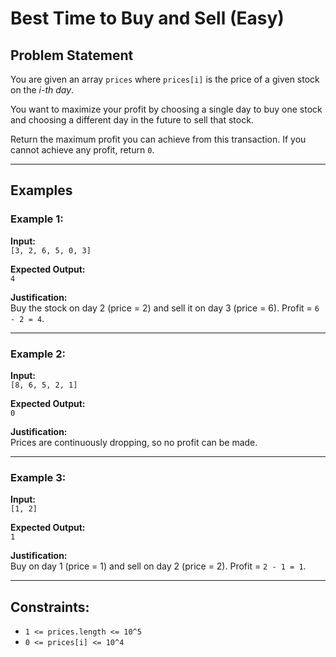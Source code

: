 # Best Time to Buy and Sell (Easy)

## Problem Statement

You are given an array `prices` where `prices[i]` is the price of a given stock on the _i-th day_.

You want to maximize your profit by choosing a single day to buy one stock and choosing a different day in the future to sell that stock.

Return the maximum profit you can achieve from this transaction. If you cannot achieve any profit, return `0`.

---

## Examples

### Example 1:

**Input:**  
`[3, 2, 6, 5, 0, 3]`

**Expected Output:**  
`4`

**Justification:**  
Buy the stock on day 2 (price = 2) and sell it on day 3 (price = 6). Profit = `6 - 2 = 4`.

---

### Example 2:

**Input:**  
`[8, 6, 5, 2, 1]`

**Expected Output:**  
`0`

**Justification:**  
Prices are continuously dropping, so no profit can be made.

---

### Example 3:

**Input:**  
`[1, 2]`

**Expected Output:**  
`1`

**Justification:**  
Buy on day 1 (price = 1) and sell on day 2 (price = 2). Profit = `2 - 1 = 1`.

---

## Constraints:

-   `1 <= prices.length <= 10^5`
-   `0 <= prices[i] <= 10^4`
